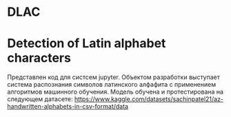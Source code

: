 # DLAC
# Detection of Latin alphabet characters

Представлен код для систсем jupyter. Объектом разработки выступает система распознания символов латинского алфафита с применением алгоритмов машинного обучения.
Модель обучена и протестирована на следующем датасете:
https://www.kaggle.com/datasets/sachinpatel21/az-handwritten-alphabets-in-csv-format/data
